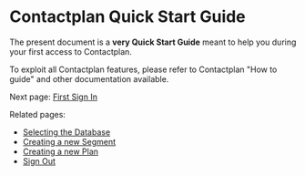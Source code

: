 # Contactplan Quick Start Guide


The present document is a **very Quick Start Guide** meant to help you during your first access to Contactplan. 

To exploit all Contactplan features, please refer to Contactplan "How to guide" and other documentation available.


Next page: [First Sign In](first_sign_in.md)

Related pages:
* [Selecting the Database](selecting_the_database.md)
* [Creating a new Segment](creating_a_new_segment.md)
* [Creating a new Plan](creating_a_new_plan.md)
* [Sign Out](sign_out.md)

